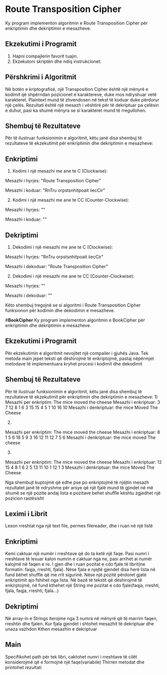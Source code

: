 # Route Transposition Cipher

Ky program implementon algoritmin e Route Transposition Cipher për enkriptimin dhe dekriptimin e mesazheve.

## Ekzekutimi i Programit

1. Hapni compajlerin favorit tuajin.
2. Ekzekutoni skriptën dhe ndiq instrukcionet:


## Përshkrimi i Algoritmit

Në botën e kriptografisë, një Transposition Cipher është një mënyrë e kodimit që shpërndan pozicionet e karaktereve, duke mos ndryshuar vetë karakteret. Plaintext mund të zhvendosen në tekst të koduar duke përdorur një çelës. Rezultati është një mesazh i vështirë për të dekriptuar pa çelësin e duhur, pasi ka shumë mënyra se si karakteret mund të rregullohen.

## Shembuj të Rezultateve

Për të ilustruar funksionimin e algoritmit, këtu janë disa shembuj të rezultateve të ekzekutimit për enkriptimin dhe dekriptimin e mesazheve:

## Enkriptimi

1. Kodimi i një mesazhi me ane te C (Clockwise):

Mesazhi i hyrjes: "Route Transposition Cipher"

Mesazhi i koduar: "RnTru orpstsnhitpoait iiecCir"

2. Kodimi i një mesazhi me ane te CC (Counter-Clockwise):

Mesazhi i hyrjes: ""

Mesazhi i koduar: ""

## Dekriptimi

1. Dekodimi i një mesazhi me ane te C (Clockwise):

Mesazhi i hyrjes: "RnTru orpstsnhitpoait iiecCir"

Mesazhi i dekoduar: "Route Transposition Cipher"

2. Dekodimi i një mesazhi me ane te CC (Counter-Clockwise):

Mesazhi i hyrjes: ""

Mesazhi i dekoduar: ""


Këto shembuj tregojnë se si algoritmi i Route Transposition Cipher funksionon për kodimin dhe dekodimin e mesazheve.


#**BookCipher**
Ky program implementon algoritmin e BookCipher për enkriptimin dhe dekriptimin e mesazheve.

## Ekzekutimi i Programit
Për ekzekutimin e algoritmit nevojitet një compailer i gjuhës Java.
Tek metoda main jepet teksti që dëshirojmë të enkriptojmë, pastaj nëpërmjet metodave të implementuara kryhet procesi i kodimit dhe dekodimit


## Shembuj të Rezultateve

Për të ilustruar funksionimin e algoritmit, këtu janë disa shembuj të rezultateve të ekzekutimit për enkriptimin dhe dekriptimin e mesazheve:
1)
Mesazhi per enkriptim: The mice moved the cheese
Mesazhi i enkriptuar: 3 7 12 8 1 6 3 15 15 4 5 1 10 16 10
Mesazhi i denkriptuar: the mice Moved The Cheese

2)
Mesazhi per enkriptim: The mice moved the cheese
Mesazhi i enkriptuar: 8 1 5 6 18 5 9 3 16 12 11 12 7 5 6
Mesazhi i denkriptuar: the mice moved The cheese

3)
Mesazhi per enkriptim: The mice moved the cheese
Mesazhi i enkriptuar: 12 15 4 8 1 6 2 5 13 11 10 1 12 1 3
Mesazhi i denkriptuar: the mice Moved The Cheese

Nga shembujt kuptojmë që edhe pse po enkriptojmë të njëjtin mesazh rezultatet janë të ndryshme për arsye që një fjalë mund të gjindet në më shumë se një pozite andaj lista e pozitave behet shuffle kështu zgjedhet një pozicion rastësisht


## Leximi i Librit
Lexon rreshtat nga një text file, permes filereader, dhe i ruan në një listë

## Enkriptimi
Kemi caktuar një numër i rreshtave që do ta ketë një faqe. Pasi numri i rreshtave të lexuar kalon numrin e caktuar nga ne, pasi arrihet ai numër kalojmë në faqen e re.
I gjen dhe i ruan pozitat e cdo fjale të librit(ne formatin: faqja, rreshti, fjala). Nëse fjala e njejtë gjendet disa herë lista në fund bëhet shuffle që me rrit sigurinë. Nëse një pozitë përdoret gjatë enkriptimit ajo fshihet nga lista. Në bazë të tekstit që dëshirojmë të enkirptojmë, në fund kthehet një String me pozitat e cdo fjale(faqja, rreshti, fjala, faqja, rreshti, fjala...)

## Dekriptimi
Në array-in e Strings iterojme nga 3 numra në mënyrë që të marrim faqen, rreshtin dhe fjalen.
Kur fjala gjendet i shtohet mesazhit të dekriptuar dhe unaza vazhdon
Kthen mesazhin e dekriptuar

## Main
Specifikohet path për tek libri, caktohet numri i rreshtave të cilët konsiderojmë që e formojnë një faqe(variabile)
Thirren metodat dhe printohet rezultati



